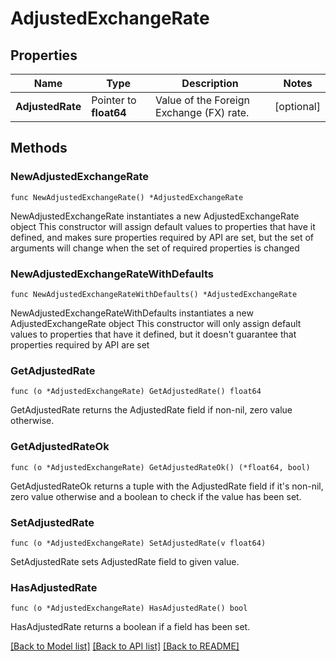 # AdjustedExchangeRate

## Properties

Name | Type | Description | Notes
------------ | ------------- | ------------- | -------------
**AdjustedRate** | Pointer to **float64** | Value of the Foreign Exchange (FX) rate. | [optional] 

## Methods

### NewAdjustedExchangeRate

`func NewAdjustedExchangeRate() *AdjustedExchangeRate`

NewAdjustedExchangeRate instantiates a new AdjustedExchangeRate object
This constructor will assign default values to properties that have it defined,
and makes sure properties required by API are set, but the set of arguments
will change when the set of required properties is changed

### NewAdjustedExchangeRateWithDefaults

`func NewAdjustedExchangeRateWithDefaults() *AdjustedExchangeRate`

NewAdjustedExchangeRateWithDefaults instantiates a new AdjustedExchangeRate object
This constructor will only assign default values to properties that have it defined,
but it doesn't guarantee that properties required by API are set

### GetAdjustedRate

`func (o *AdjustedExchangeRate) GetAdjustedRate() float64`

GetAdjustedRate returns the AdjustedRate field if non-nil, zero value otherwise.

### GetAdjustedRateOk

`func (o *AdjustedExchangeRate) GetAdjustedRateOk() (*float64, bool)`

GetAdjustedRateOk returns a tuple with the AdjustedRate field if it's non-nil, zero value otherwise
and a boolean to check if the value has been set.

### SetAdjustedRate

`func (o *AdjustedExchangeRate) SetAdjustedRate(v float64)`

SetAdjustedRate sets AdjustedRate field to given value.

### HasAdjustedRate

`func (o *AdjustedExchangeRate) HasAdjustedRate() bool`

HasAdjustedRate returns a boolean if a field has been set.


[[Back to Model list]](../README.md#documentation-for-models) [[Back to API list]](../README.md#documentation-for-api-endpoints) [[Back to README]](../README.md)


